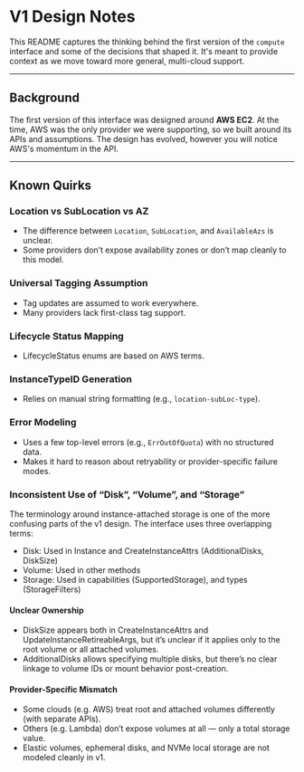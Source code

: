 # V1 Design Notes

This README captures the thinking behind the first version of the `compute` interface and some of the decisions that shaped it. It's meant to provide context as we move toward more general, multi-cloud support.

---

## Background

The first version of this interface was designed around **AWS EC2**. At the time, AWS was the only provider we were supporting, so we built around its APIs and assumptions. The design has evolved, however you will notice AWS's momentum in the API.

---

## Known Quirks

### Location vs SubLocation vs AZ
- The difference between `Location`, `SubLocation`, and `AvailableAzs` is unclear.
- Some providers don’t expose availability zones or don’t map cleanly to this model.

### Universal Tagging Assumption
- Tag updates are assumed to work everywhere.
- Many providers lack first-class tag support.

### Lifecycle Status Mapping
- LifecycleStatus enums are based on AWS terms.

### InstanceTypeID Generation
- Relies on manual string formatting (e.g., `location-subLoc-type`).

### Error Modeling
- Uses a few top-level errors (e.g., `ErrOutOfQuota`) with no structured data.
- Makes it hard to reason about retryability or provider-specific failure modes.

### Inconsistent Use of “Disk”, “Volume”, and “Storage”
The terminology around instance-attached storage is one of the more confusing parts of the v1 design. The interface uses three overlapping terms:
- Disk: Used in Instance and CreateInstanceAttrs (AdditionalDisks, DiskSize)
- Volume: Used in other methods
- Storage: Used in capabilities (SupportedStorage), and types (StorageFilters)

#### Unclear Ownership
- DiskSize appears both in CreateInstanceAttrs and UpdateInstanceRetireableArgs, but it’s unclear if it applies only to the root volume or all attached volumes.
- AdditionalDisks allows specifying multiple disks, but there’s no clear linkage to volume IDs or mount behavior post-creation.

#### Provider-Specific Mismatch
- Some clouds (e.g. AWS) treat root and attached volumes differently (with separate APIs).
- Others (e.g. Lambda) don’t expose volumes at all — only a total storage value.
- Elastic volumes, ephemeral disks, and NVMe local storage are not modeled cleanly in v1.
